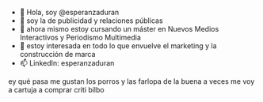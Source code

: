 - 👋 Hola, soy @esperanzaduran
- 👀 soy la de publicidad y relaciones públicas 
- 🌱 ahora mismo estoy cursando un máster en Nuevos Medios Interactivos y Periodismo Multimedia
- 💞️ estoy interesada en todo lo que envuelve el marketing y la construcción de marca
- 📫 LinkedIn: esperanzaduran

ey qué pasa me gustan los porros y las farlopa de la buena
a veces me voy a cartuja a comprar criti bilbo
<!---
esperanzaduran/esperanzaduran es✨ ESPEcial ✨ porque es súper guay
--->
